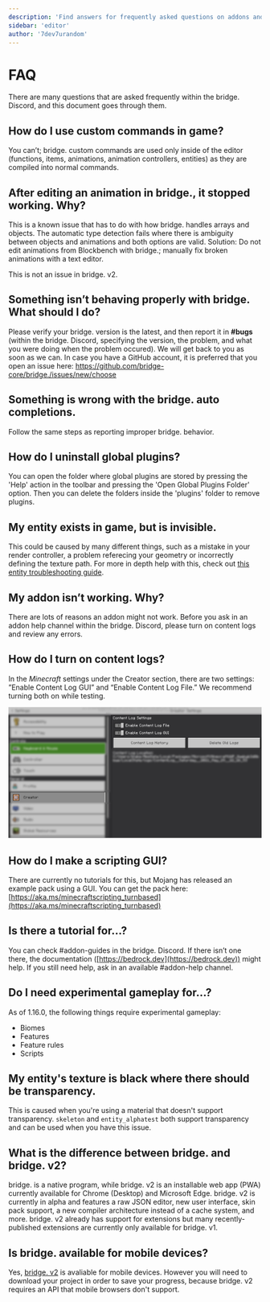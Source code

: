 ```yaml
---
description: 'Find answers for frequently asked questions on addons and bridge.'
sidebar: 'editor'
author: '7dev7urandom'
---
```


# FAQ

There are many questions that are asked frequently within the bridge. Discord, and this document goes through them.

## How do I use custom commands in game?

You can’t; bridge. custom commands are used only inside of the editor (functions, items, animations, animation controllers, entities) as they are compiled into normal
commands.

## After editing an animation in bridge., it stopped working. Why?

This is a known issue that has to do with how bridge. handles arrays and objects. The automatic type detection fails where there is ambiguity between objects and
animations and both options are valid. Solution: Do not edit animations from Blockbench with bridge.; manually fix broken animations with a text editor.

This is not an issue in bridge. v2.

## Something isn’t behaving properly with bridge. What should I do?

Please verify your bridge. version is the latest, and then report it in **#bugs** (within the bridge. Discord, specifying the version, the problem, and what you were
doing when the problem occured). We will get back to you as soon as we can. In case you have a GitHub account, it is preferred that you open an issue here:
https://github.com/bridge-core/bridge./issues/new/choose

## Something is wrong with the bridge. auto completions.

Follow the same steps as reporting improper bridge. behavior.

## How do I uninstall global plugins?

You can open the folder where global plugins are stored by pressing the 'Help' action in the toolbar and pressing the 'Open Global Plugins Folder' option. Then you can delete the folders inside the 'plugins' folder to remove plugins.

## My entity exists in game, but is invisible.

This could be caused by many different things, such as a mistake in your render controller, a problem referecing your geometry or incorrectly defining the texture path. For more in depth help with this, check out [this entity troubleshooting guide](https://wiki.bedrock.dev/knowledge/troubleshooting.html).

## My addon isn’t working. Why?

There are lots of reasons an addon might not work. Before you ask in an addon help channel within the bridge. Discord, please turn on content logs and review any errors.

## How do I turn on content logs?

In the _Minecraft_ settings under the Creator section, there are two settings: ”Enable Content Log GUI” and “Enable Content Log File.” We recommend turning both on while
testing.

![Enable 1.17 Content Logs](./creator.png)

## How do I make a scripting GUI?

There are currently no tutorials for this, but Mojang has released an example pack using a GUI. You can get the pack here: [https://aka.ms/minecraftscripting_turnbased](https://aka.ms/minecraftscripting_turnbased)

## Is there a tutorial for…?

You can check #addon-guides in the bridge. Discord. If there isn’t one there, the documentation ([https://bedrock.dev](https://bedrock.dev)) might help. If you still need help, ask in an
available #addon-help channel.

## Do I need experimental gameplay for…?

As of 1.16.0, the following things require experimental gameplay:

-   Biomes
-   Features
-   Feature rules
-   Scripts

## My entity's texture is black where there should be transparency.

This is caused when you're using a material that doesn't support transparency.
`skeleton` and `entity_alphatest` both support transparency and can be used when you have this issue.

## What is the difference between bridge. and bridge. v2?

bridge. is a native program, while bridge. v2 is an installable web app (PWA) currently available for Chrome (Desktop) and Microsoft Edge. bridge. v2 is currently in alpha and features a raw JSON editor, new user interface, skin pack support, a new compiler architecture instead of a cache system, and more. bridge. v2 already has support for extensions but many recently-published extensions are currently only available for bridge. v1.

## Is bridge. available for mobile devices?

Yes, [bridge. v2](https://editor.bridge-core.app) is avaliable for mobile devices. However you will need to download your project in order to save your progress, because bridge. v2 requires an API that mobile browsers don't support.
